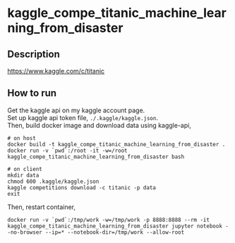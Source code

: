 # kaggle_compe_titanic_machine_learning_from_disaster

## Description

https://www.kaggle.com/c/titanic

## How to run

Get the kaggle api on my kaggle account page.  
Set up kaggle api token file, `./.kaggle/kaggle.json`.  
Then, build docker image and download data using kaggle-api,    

```
# on host
docker build -t kaggle_compe_titanic_machine_learning_from_disaster .
docker run -v `pwd`:/root -it -w=/root kaggle_compe_titanic_machine_learning_from_disaster bash
```

```
# on client
mkdir data
chmod 600 .kaggle/kaggle.json
kaggle competitions download -c titanic -p data
exit
```

Then, restart container, 

```
docker run -v `pwd`:/tmp/work -w=/tmp/work -p 8888:8888 --rm -it kaggle_compe_titanic_machine_learning_from_disaster jupyter notebook --no-browser --ip=* --notebook-dir=/tmp/work --allow-root
```
